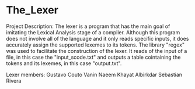 # The_Lexer

Project Description:
    The lexer is a program that has the main goal of imitating the Lexical Analysis stage of a compiler. Although this program does not involve all of the language and it only reads specific inputs, it does accurately assign the supported lexemes to its tokens. The library "regex" was used to facilitate the construction of the lexer. 
    It reads of the input of a file, in this case the "input_scode.txt" and outputs a table cointaining the tokens and its lexemes, in this case "output.txt". 

Lexer members:
    Gustavo Couto Vanin
    Naeem Khayat Albirkdar
    Sebastian Rivera
